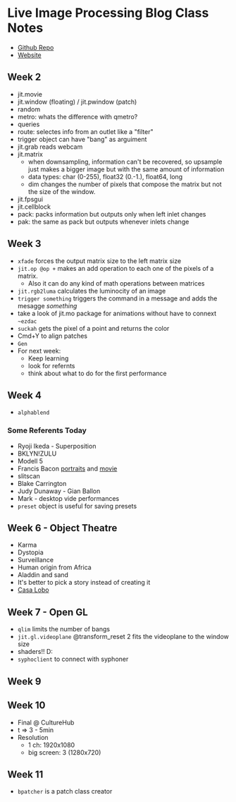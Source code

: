 # Live Image Processing Blog Class Notes

* [Github Repo](https://github.com/mromein/lipp_itp_2019)
* [Website](https://itp.nyu.edu/classes/lipp/)

## Week 2

* jit.movie
* jit.window (floating) / jit.pwindow (patch)
* random
* metro: whats the difference with qmetro?
* queries
* route: selectes info from an outlet like a "filter"
* trigger object can have "bang" as arguiment
* jit.grab reads webcam
* jit.matrix
  * when downsampling, information can't be recovered, so upsample just makes a bigger image but with the same amount of information
  * data types: char (0-255), float32 (0.-1.), float64, long
  * dim changes the number of pixels that compose the matrix but not the size of the window.
* jit.fpsgui
* jit.cellblock
* pack: packs information but outputs only when left inlet changes
* pak: the same as pack but outputs whenever inlets change

## Week 3
* `xfade` forces the output matrix size to the left matrix size
* `jit.op @op +` makes an add operation to each one of the pixels of a matrix.
  * Also it can do any kind of math operations between matrices
* `jit.rgb2luma` calculates the luminocity of an image
* `trigger something` triggers the command in a message and adds the mesagge *something*
* take a look of jit.mo package for animations without have to connext `~ezdac`
* `suckah` gets the pixel of a point and returns the color
* Cmd+Y to align patches
* `Gen`
* For next week:
  * Keep learning
  * look for refernts
  * think about what to do for the first performance

## Week 4
* `alphablend`
### Some Referents Today
* Ryoji Ikeda - Superposition
* BKLYN!ZULU
* Modell 5
* Francis Bacon [portraits](https://nyoobserver.files.wordpress.com/2015/01/francis-bacon-two-studies-for-a-self-portrait.jpg) and [movie](https://www.imdb.com/title/tt0119577/)
* slitscan
* Blake Carrington
* Judy Dunaway - Gian Ballon
* Mark - desktop vide performances
* `preset` object is useful for saving presets

## Week 6 - Object Theatre
* Karma
* Dystopia
* Surveillance
* Human origin from Africa
* Aladdin and sand
* It's better to pick a story instead of creating it
* [Casa Lobo](https://www.youtube.com/watch?v=AZUz_KhFzgc)

## Week 7 - Open GL
* `qlim` limits the number of bangs
* `jit.gl.videoplane` @transform_reset 2 fits the videoplane to the window size
* shaders!! D:
* `syphoclient` to connect with syphoner

## Week 9

## Week 10
* Final @ CultureHub
* t => 3 - 5min
* Resolution
    * 1 ch: 1920x1080
    * big screen: 3 (1280x720)

## Week 11
* `bpatcher` is a patch class creator